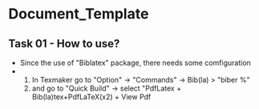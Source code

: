 # Document_Template
## Task 01 - How to use?
- Since the use of "Biblatex" package, there needs some comfiguration
- 1. In Texmaker go to "Option" -> "Commands" -> Bib(la) > "biber %"
  2. and go to "Quick Build" -> select "PdfLatex + Bib(la)tex+PdfLaTeX(x2) + View Pdf

